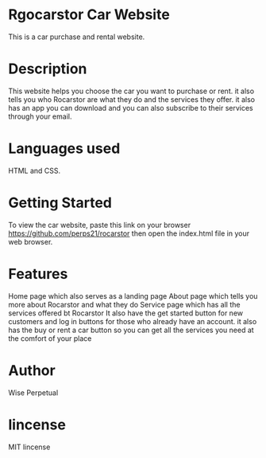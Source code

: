 #  Rgocarstor Car Website

This is a car purchase and rental website.


# Description

This website helps you choose the car you want to purchase or rent.
it also tells you who Rocarstor are what they do and the services they offer.
it also has an app you can download and you can also subscribe to their services through your email.

# Languages used

 HTML and CSS.

 # Getting Started
To view the car website, paste this link on your browser https://github.com/perps21/rocarstor then open the index.html file in your web browser.


# Features
Home page which also serves as a landing page
About page which tells you more about Rocarstor and what they do
Service page which has all the services offered bt Rocarstor
It also have the get started button for new customers and log in buttons for those who already have an account.
it also has the buy or rent a car button so you can get all the services you need at the comfort of your place

# Author

Wise Perpetual

# lincense

MIT lincense